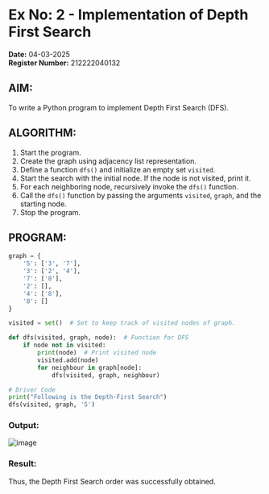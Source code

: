 # Ex No: 2 - Implementation of Depth First Search

**Date:** 04-03-2025  
**Register Number:** 212222040132  

## AIM:
To write a Python program to implement Depth First Search (DFS).

## ALGORITHM:
1. Start the program.  
2. Create the graph using adjacency list representation.  
3. Define a function `dfs()` and initialize an empty set `visited`.  
4. Start the search with the initial node. If the node is not visited, print it.  
5. For each neighboring node, recursively invoke the `dfs()` function.  
6. Call the `dfs()` function by passing the arguments `visited`, `graph`, and the starting node.  
7. Stop the program.

## PROGRAM:
```python
graph = {
    '5': ['3', '7'],
    '3': ['2', '4'],
    '7': ['8'],
    '2': [],
    '4': ['8'],
    '8': []
}

visited = set()  # Set to keep track of visited nodes of graph.

def dfs(visited, graph, node):  # Function for DFS
    if node not in visited:
        print(node)  # Print visited node
        visited.add(node)
        for neighbour in graph[node]:
            dfs(visited, graph, neighbour)

# Driver Code
print("Following is the Depth-First Search")
dfs(visited, graph, '5')
```

### Output:
![image](https://github.com/user-attachments/assets/71a7aff7-a831-435c-ad07-c1a9ca07b1bf)


### Result:
Thus, the Depth First Search order was successfully obtained.
